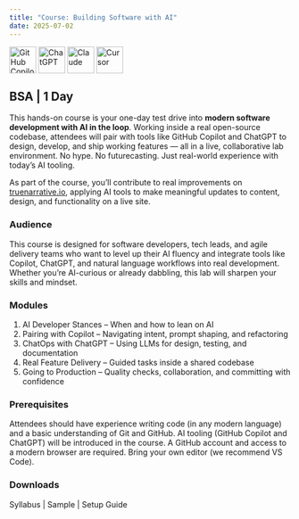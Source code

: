```yaml
---
title: "Course: Building Software with AI"
date: 2025-07-02
---
```


<img src="/images/icons/github-copilot.png" alt="GitHub Copilot" title="GitHub Copilot" style="height: 48px; margin-bottom: 0; vertical-align: middle;">
<img src="/images/icons/chatgpt.png" alt="ChatGPT" title="ChatGPT" style="height: 48px; margin-bottom: 0; vertical-align: middle;">
<img src="/images/icons/claude.png" alt="Claude" title="Claude" style="height: 48px; margin-bottom: 0; vertical-align: middle;">
<img src="/images/icons/cursor.png" alt="Cursor" title="Cursor" style="height: 48px; margin-bottom: 0; vertical-align: middle;">

## BSA | 1 Day
This hands-on course is your one-day test drive into **modern software development with AI in the loop**. Working inside a real open-source codebase, attendees will pair with tools like GitHub Copilot and ChatGPT to design, develop, and ship working features — all in a live, collaborative lab environment. No hype. No futurecasting. Just real-world experience with today’s AI tooling.

As part of the course, you’ll contribute to real improvements on [truenarrative.io](https://www.truenarrative.io), applying AI tools to make meaningful updates to content, design, and functionality on a live site.

### Audience
This course is designed for software developers, tech leads, and agile delivery teams who want to level up their AI fluency and integrate tools like Copilot, ChatGPT, and natural language workflows into real development. Whether you’re AI-curious or already dabbling, this lab will sharpen your skills and mindset.

### Modules
1. AI Developer Stances – When and how to lean on AI  
2. Pairing with Copilot – Navigating intent, prompt shaping, and refactoring  
3. ChatOps with ChatGPT – Using LLMs for design, testing, and documentation  
4. Real Feature Delivery – Guided tasks inside a shared codebase  
5. Going to Production – Quality checks, collaboration, and committing with confidence

### Prerequisites
Attendees should have experience writing code (in any modern language) and a basic understanding of Git and GitHub. AI tooling (GitHub Copilot and ChatGPT) will be introduced in the course. A GitHub account and access to a modern browser are required. Bring your own editor (we recommend VS Code).

### Downloads

Syllabus | Sample | Setup Guide